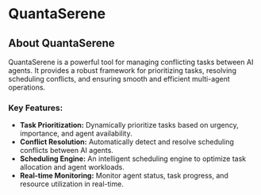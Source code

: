 # QuantaSerene

## About QuantaSerene
QuantaSerene is a powerful tool for managing conflicting tasks between AI agents. It provides a robust framework for prioritizing tasks, resolving scheduling conflicts, and ensuring smooth and efficient multi-agent operations.

### Key Features:
- **Task Prioritization:** Dynamically prioritize tasks based on urgency, importance, and agent availability.
- **Conflict Resolution:** Automatically detect and resolve scheduling conflicts between AI agents.
- **Scheduling Engine:** An intelligent scheduling engine to optimize task allocation and agent workloads.
- **Real-time Monitoring:** Monitor agent status, task progress, and resource utilization in real-time.
